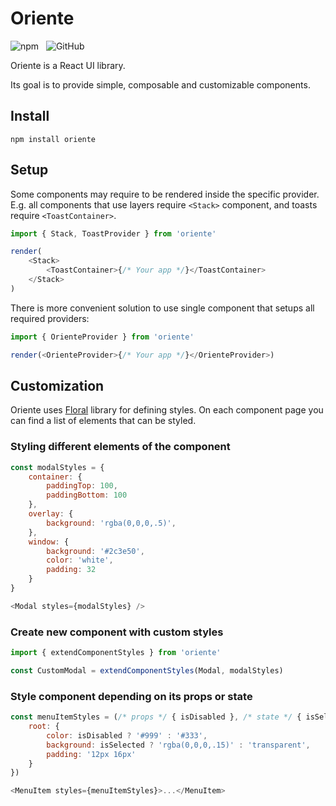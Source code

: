 # Oriente

![npm](https://img.shields.io/npm/v/oriente?color=%23880e4f&style=flat-square)&nbsp;&nbsp;&nbsp;![GitHub](https://img.shields.io/github/package-json/v/sunflowerdeath/oriente?color=%23880e4f&label=github&style=flat-square)

Oriente is a React UI library.

Its goal is to provide simple, composable and customizable components.

## Install

```
npm install oriente
```

## Setup

Some components may require to be rendered inside the specific provider.
E.g. all components that use layers require `<Stack>` component,
and toasts require `<ToastContainer>`.

```js
import { Stack, ToastProvider } from 'oriente'

render(
    <Stack>
        <ToastContainer>{/* Your app */}</ToastContainer>
    </Stack>
)
```

There is more convenient solution to use single component that setups all required providers:

```js
import { OrienteProvider } from 'oriente'

render(<OrienteProvider>{/* Your app */}</OrienteProvider>)
```

## Customization

Oriente uses [Floral](https://github.com/sunflowerdeath/floral) library
for defining styles.
On each component page you can find a list of elements that can be styled.

### Styling different elements of the component

```js
const modalStyles = {
    container: {
        paddingTop: 100,
        paddingBottom: 100
    },
    overlay: {
        background: 'rgba(0,0,0,.5)',
    },
    window: {
        background: '#2c3e50',
        color: 'white',
        padding: 32
    }
}

<Modal styles={modalStyles} />
```

### Create new component with custom styles

```js
import { extendComponentStyles } from 'oriente'

const CustomModal = extendComponentStyles(Modal, modalStyles)
```

### Style component depending on its props or state

```js
const menuItemStyles = (/* props */ { isDisabled }, /* state */ { isSelected }) => ({
    root: {
        color: isDisabled ? '#999' : '#333',
        background: isSelected ? 'rgba(0,0,0,.15)' : 'transparent',
        padding: '12px 16px'
    }
})

<MenuItem styles={menuItemStyles}>...</MenuItem>
```
